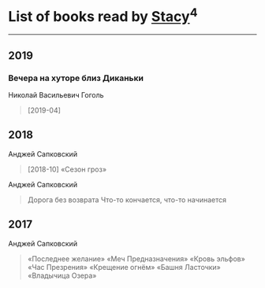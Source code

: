 # List of books read by [Stacy](http://vk.com/id30902475)<sup>4</sup>
---

## 2019

### Вечера на хуторе близ Диканьки
Николай Васильевич Гоголь
> [2019-04] 



## 2018

Анджей Сапковский
> [2018-10] «Сезон гроз»


Анджей Сапковский
> Дорога без возврата
> Что-то кончается, что-то начинается



## 2017

Анджей Сапковский
> «Последнее желание» 
> «Меч Предназначения» 
> «Кровь эльфов»
> «Час Презрения»
> «Крещение огнём»
> «Башня Ласточки» 
> «Владычица Озера»



